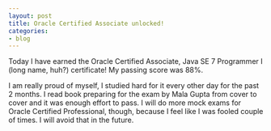 ```yaml
---
layout: post
title: Oracle Certified Associate unlocked!
categories:
- blog
---
```


Today I have earned the Oracle Certified Associate, Java SE 7 Programmer I (long name, huh?) certificate! My passing score was 88%. 

I am really proud of myself, I studied hard for it every other day for the past 2 months. I read book preparing for the exam by Mala Gupta from cover to cover and it was enough effort to pass. I will do more mock exams for Oracle Certified Professional, though, because I feel like I was fooled couple of times. I will avoid that in the future.